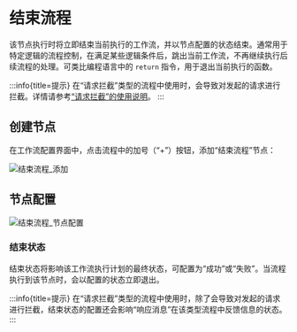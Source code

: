 # 结束流程

该节点执行时将立即结束当前执行的工作流，并以节点配置的状态结束。通常用于特定逻辑的流程控制，在满足某些逻辑条件后，跳出当前工作流，不再继续执行后续流程的处理。可类比编程语言中的 `return` 指令，用于退出当前执行的函数。

:::info{title=提示}
在“请求拦截”类型的流程中使用时，会导致对发起的请求进行拦截。详情请参考[“请求拦截”的使用说明](../triggers/pre-action)。
:::

## 创建节点

在工作流配置界面中，点击流程中的加号（“+”）按钮，添加“结束流程”节点：

![结束流程_添加](https://static-docs.nocobase.com/672186ab4c8f7313dd3cf9c880b524b8.png)

## 节点配置

![结束流程_节点配置](https://static-docs.nocobase.com/bb6a597f25e9afb72836a14a0fe0683e.png)

### 结束状态

结束状态将影响该工作流执行计划的最终状态，可配置为“成功”或“失败”。当流程执行到该节点时，会以配置的状态立即退出。

:::info{title=提示}
在“请求拦截”类型的流程中使用时，除了会导致对发起的请求进行拦截，结束状态的配置还会影响“响应消息”在该类型流程中反馈信息的状态。
:::

